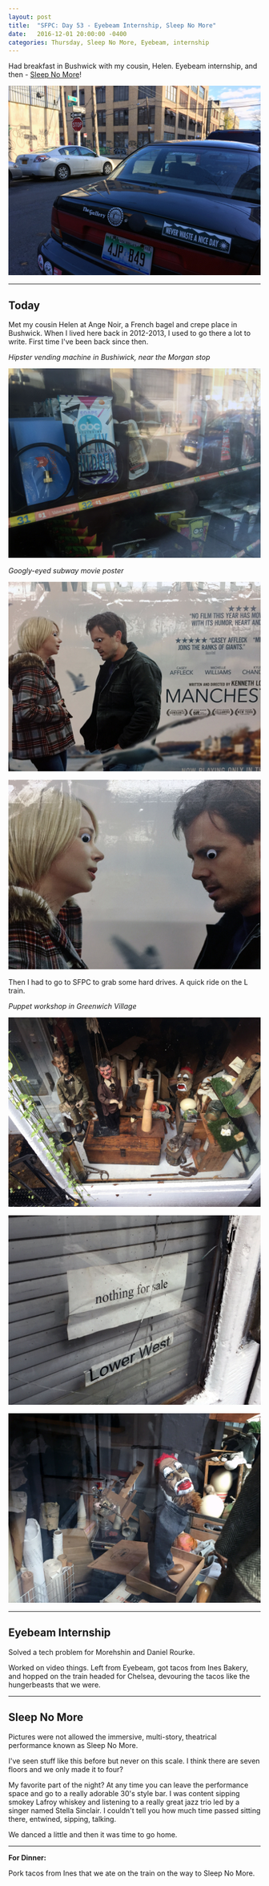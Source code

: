 ```yaml
---
layout: post
title:  "SFPC: Day 53 - Eyebeam Internship, Sleep No More"
date:   2016-12-01 20:00:00 -0400
categories: Thursday, Sleep No More, Eyebeam, internship
---
```


Had breakfast in Bushwick with my cousin, Helen. Eyebeam internship, and then - [Sleep No More](http://sleepnomorenyc.com/#share)!

![Never waste a nice day](/images/IMG_6628.jpg)

-----

<h2>Today</h2>

Met my cousin Helen at Ange Noir, a French bagel and crepe place in Bushwick. When I lived here back in 2012-2013, I used to go there a lot to write. First time I've been back since then.

*Hipster vending machine in Bushiwick, near the Morgan stop*

![Vending machine](/images/IMG_6632.jpg)

*Googly-eyed subway movie poster*

![Googly eyes](/images/IMG_6636.jpg)

![Googly eyes](/images/IMG_6637.jpg)

Then I had to go to SFPC to grab some hard drives. A quick ride on the L train.

*Puppet workshop in Greenwich Village*

![Puppets](/images/IMG_6642.jpg)

![Puppets](/images/IMG_6645.jpg)

![Puppets](/images/IMG_6647.jpg)

-----

<h2>Eyebeam Internship</h2>

Solved a tech problem for Morehshin and Daniel Rourke.

Worked on video things. Left from Eyebeam, got tacos from Ines Bakery, and hopped on the train headed for Chelsea, devouring the tacos like the hungerbeasts that we were.

-----

<h2>Sleep No More</h2>

Pictures were not allowed the immersive, multi-story, theatrical performance known as Sleep No More.

I've seen stuff like this before but never on this scale. I think there are seven floors and we only made it to four?

My favorite part of the night? At any time you can leave the performance space and go to a really adorable 30's style bar. I was content sipping smokey Lafroy whiskey and listening to a really great jazz trio led by a singer named Stella Sinclair. I couldn't tell you how much time passed sitting there, entwined, sipping, talking.

We danced a little and then it was time to go home.

-----

**For Dinner:**

Pork tacos from Ines that we ate on the train on the way to Sleep No More.
